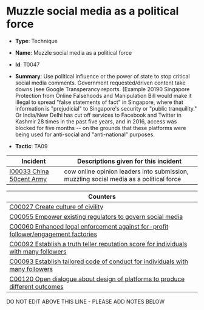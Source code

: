 # Muzzle social media as a political force

* **Type**: Technique

* **Name**: Muzzle social media as a political force

* **Id**: T0047

* **Summary**: Use political influence or the power of state to stop critical social media comments. Government requested/driven content take downs (see Google Transperancy reports. (Example 20190 Singapore Protection from Online Falsehoods and Manipulation Bill would make it illegal to spread "false statements of fact" in Singapore, where that information is "prejudicial" to Singapore's security or "public tranquility." Or India/New Delhi has cut off services to Facebook and Twitter in Kashmir 28 times in the past five years, and in 2016, access was blocked for five months -- on the grounds that these platforms were being used for anti-social and "anti-national" purposes.

* **Tactic**: TA09


| Incident | Descriptions given for this incident |
| -------- | -------------------- |
| [I00033 China 50cent Army](../incidents/I00033.md) | cow online opinion leaders into submission, muzzling social media as a political force |



| Counters |
| -------- |
| [C00027 Create culture of civility](../counters/C00027.md) |
| [C00055 Empower existing regulators to govern social media](../counters/C00055.md) |
| [C00060 Enhanced legal enforcement against for-profit follower/engagement factories](../counters/C00060.md) |
| [C00092 Establish a truth teller reputation score for individuals with many followers](../counters/C00092.md) |
| [C00093 Establish tailored code of conduct for individuals with many followers](../counters/C00093.md) |
| [C00120 Open dialogue about design of platforms to produce different outcomes](../counters/C00120.md) |


DO NOT EDIT ABOVE THIS LINE - PLEASE ADD NOTES BELOW